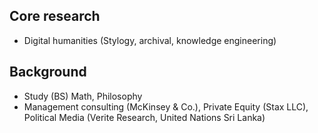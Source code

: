 
## Core research
- Digital humanities (Stylogy, archival, knowledge engineering)
  
## Background
- Study (BS) Math, Philosophy
- Management consulting (McKinsey & Co.), Private Equity (Stax LLC), Political Media (Verite Research, United Nations Sri Lanka)
